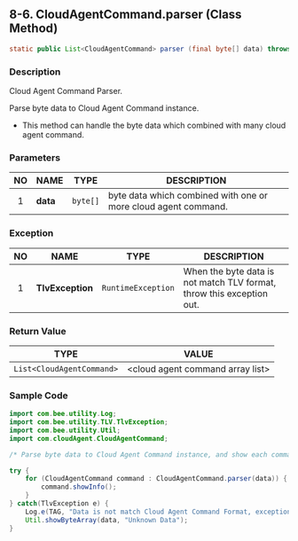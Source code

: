 ## 8-6. CloudAgentCommand.parser (Class Method)

```java
static public List<CloudAgentCommand> parser (final byte[] data) throws TlvException
```

### Description

Cloud Agent Command Parser.

Parse byte data to Cloud Agent Command instance.

* This method can handle the byte data which combined with many cloud agent command.

### Parameters

| NO | NAME | TYPE | DESCRIPTION |
| :---: | --- | --- | --- |
| 1 | **data** | `byte[]` | byte data which combined with one or more cloud agent command. |

### Exception

| NO | NAME | TYPE | DESCRIPTION |
| :---: | --- | --- | --- |
| 1 | **TlvException** | `RuntimeException` | When the byte data is not match TLV format, throw this exception out. |

### Return Value

| TYPE | VALUE |
| :---: | :---: |
| `List<CloudAgentCommand>` | &lt;cloud agent command array list&gt; |

### Sample Code

```java
import com.bee.utility.Log;
import com.bee.utility.TLV.TlvException;
import com.bee.utility.Util;
import com.cloudAgent.CloudAgentCommand;

/* Parse byte data to Cloud Agent Command instance, and show each command info */

try {
    for (CloudAgentCommand command : CloudAgentCommand.parser(data)) {
        command.showInfo();
    }
} catch(TlvException e) {
    Log.e(TAG, "Data is not match Cloud Agent Command Format, exception message = %s", e.getMessage());
    Util.showByteArray(data, "Unknown Data");
}
```
